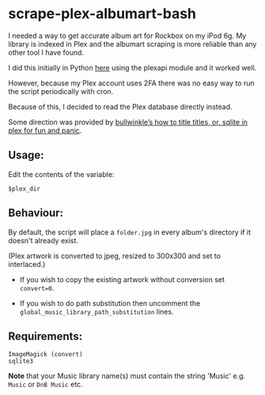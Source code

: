 # scrape-plex-albumart-bash

I needed a way to get accurate album art for Rockbox on my iPod 6g. My library is indexed in Plex and the albumart scraping is more reliable than any other tool I have found.

I did this initially in Python [here](https://github.com/neofright/scrape-plex-albumart) using the plexapi module and it worked well.

However, because my Plex account uses 2FA there was no easy way to run the script periodically with cron.

Because of this, I decided to read the Plex database directly instead.

Some direction was provided by [bullwinkle’s how to title titles, or, sqlite in plex for fun and panic](https://wonkabar.org/bullwinkles-how-to-title-titles-or-sqlite-in-plex-for-fun-and-panic/).

## Usage:
Edit the contents of the variable:

    $plex_dir

## Behaviour:
By default, the script will place a `folder.jpg` in every album's directory if it doesn't already exist.

(Plex artwork is converted to jpeg, resized to 300x300 and set to interlaced.)

- If you wish to copy the existing artwork without conversion set `convert=0`.

- If you wish to do path substitution then uncomment the `global_music_library_path_substitution` lines.



## Requirements:
    ImageMagick (convert)
    sqlite3

**Note** that your Music library name(s) must contain the string 'Music' e.g. `Music` or `DnB Music` etc.